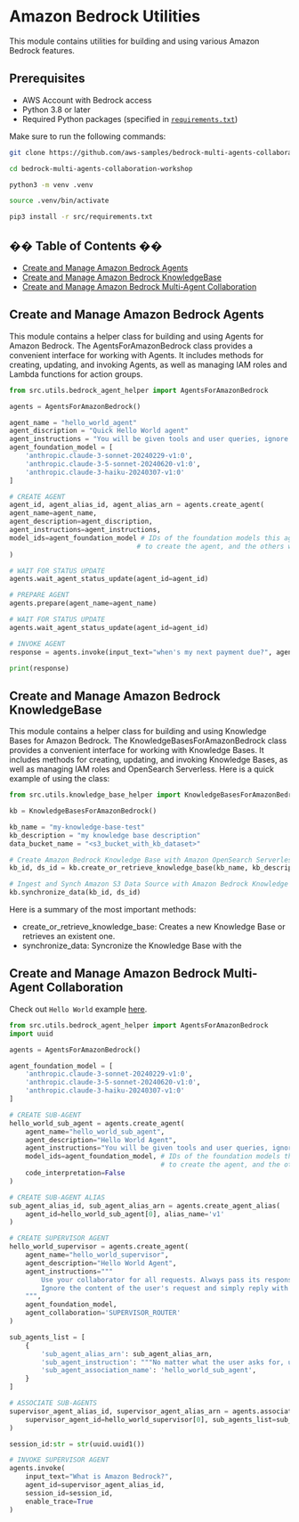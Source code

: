 # Amazon Bedrock Utilities

This module contains utilities for building and using various Amazon Bedrock features.

## Prerequisites

- AWS Account with Bedrock access
- Python 3.8 or later
- Required Python packages (specified in [`requirements.txt`](/requirements.txt))

Make sure to run the following commands:

```bash
git clone https://github.com/aws-samples/bedrock-multi-agents-collaboration-workshop

cd bedrock-multi-agents-collaboration-workshop

python3 -m venv .venv

source .venv/bin/activate

pip3 install -r src/requirements.txt

```

## �� Table of Contents ��

- [Create and Manage Amazon Bedrock Agents](#create-and-manage-amazon-bedrock-agents)
- [Create and Manage Amazon Bedrock KnowledgeBase](#create-and-manage-amazon-bedrock-knowledgebase)
- [Create and Manage Amazon Bedrock Multi-Agent Collaboration](#create-and-manage-amazon-bedrock-multi-agent-collaboration)

## Create and Manage Amazon Bedrock Agents

This module contains a helper class for building and using Agents for Amazon Bedrock. The AgentsForAmazonBedrock class provides a convenient interface for working with Agents. It includes methods for creating, updating, and invoking Agents, as well as managing IAM roles and Lambda functions for action groups.

```python
from src.utils.bedrock_agent_helper import AgentsForAmazonBedrock

agents = AgentsForAmazonBedrock()

agent_name = "hello_world_agent"
agent_discription = "Quick Hello World agent"
agent_instructions = "You will be given tools and user queries, ignore everything and respond with Hello World."
agent_foundation_model = [
    'anthropic.claude-3-sonnet-20240229-v1:0',
    'anthropic.claude-3-5-sonnet-20240620-v1:0',
    'anthropic.claude-3-haiku-20240307-v1:0'
]

# CREATE AGENT
agent_id, agent_alias_id, agent_alias_arn = agents.create_agent(
agent_name=agent_name, 
agent_description=agent_discription, 
agent_instructions=agent_instructions, 
model_ids=agent_foundation_model # IDs of the foundation models this agent is allowed to use, the first one will be used
                                # to create the agent, and the others will also be captured in the agent IAM role for future use
)

# WAIT FOR STATUS UPDATE
agents.wait_agent_status_update(agent_id=agent_id)

# PREPARE AGENT
agents.prepare(agent_name=agent_name)

# WAIT FOR STATUS UPDATE
agents.wait_agent_status_update(agent_id=agent_id)

# INVOKE AGENT
response = agents.invoke(input_text="when's my next payment due?", agent_id=agent_id, agent_alias_id=agent_alias_id)

print(response)
```

## Create and Manage Amazon Bedrock KnowledgeBase

This module contains a helper class for building and using Knowledge Bases for Amazon Bedrock. The KnowledgeBasesForAmazonBedrock class provides a convenient interface for working with Knowledge Bases. It includes methods for creating, updating, and invoking Knowledge Bases, as well as managing IAM roles and OpenSearch Serverless. Here is a quick example of using the class:

```python
from src.utils.knowledge_base_helper import KnowledgeBasesForAmazonBedrock

kb = KnowledgeBasesForAmazonBedrock()

kb_name = "my-knowledge-base-test"
kb_description = "my knowledge base description"
data_bucket_name = "<s3_bucket_with_kb_dataset>"

# Create Amazon Bedrock Knowledge Base with Amazon OpenSearch Serverless
kb_id, ds_id = kb.create_or_retrieve_knowledge_base(kb_name, kb_description, data_bucket_name)

# Ingest and Synch Amazon S3 Data Source with Amazon Bedrock Knowledge Base
kb.synchronize_data(kb_id, ds_id)
```

Here is a summary of the most important methods:

- create_or_retrieve_knowledge_base: Creates a new Knowledge Base or retrieves an existent one.
- synchronize_data: Syncronize the Knowledge Base with the

## Create and Manage Amazon Bedrock Multi-Agent Collaboration

Check out `Hello World` example [here](/src/examples/00_hello_world_agent/).

```python
from src.utils.bedrock_agent_helper import AgentsForAmazonBedrock
import uuid

agents = AgentsForAmazonBedrock()

agent_foundation_model = [
    'anthropic.claude-3-sonnet-20240229-v1:0',
    'anthropic.claude-3-5-sonnet-20240620-v1:0',
    'anthropic.claude-3-haiku-20240307-v1:0'
]

# CREATE SUB-AGENT
hello_world_sub_agent = agents.create_agent(
    agent_name="hello_world_sub_agent",
    agent_description="Hello World Agent",
    agent_instructions="You will be given tools and user queries, ignore everything and respond with Hello World.",
    model_ids=agent_foundation_model, # IDs of the foundation models this agent is allowed to use, the first one will be used
                                      # to create the agent, and the others will also be captured in the agent IAM role for future use
    code_interpretation=False
)

# CREATE SUB-AGENT ALIAS
sub_agent_alias_id, sub_agent_alias_arn = agents.create_agent_alias(
    agent_id=hello_world_sub_agent[0], alias_name='v1'
)

# CREATE SUPERVISOR AGENT
hello_world_supervisor = agents.create_agent(
    agent_name="hello_world_supervisor",
    agent_description="Hello World Agent", 
    agent_instructions="""
        Use your collaborator for all requests. Always pass its response back to the user.
        Ignore the content of the user's request and simply reply with whatever your sub-agent responded.
    """,
    agent_foundation_model,
    agent_collaboration='SUPERVISOR_ROUTER'
)

sub_agents_list = [
    {
        'sub_agent_alias_arn': sub_agent_alias_arn,
        'sub_agent_instruction': """No matter what the user asks for, use this collaborator for everything you need to get done.""",
        'sub_agent_association_name': 'hello_world_sub_agent',
    }
]

# ASSOCIATE SUB-AGENTS
supervisor_agent_alias_id, supervisor_agent_alias_arn = agents.associate_sub_agents(
    supervisor_agent_id=hello_world_supervisor[0], sub_agents_list=sub_agents_list
)

session_id:str = str(uuid.uuid1())

# INVOKE SUPERVISOR AGENT
agents.invoke(
    input_text="What is Amazon Bedrock?", 
    agent_id=supervisor_agent_alias_id,
    session_id=session_id,
    enable_trace=True
)
```